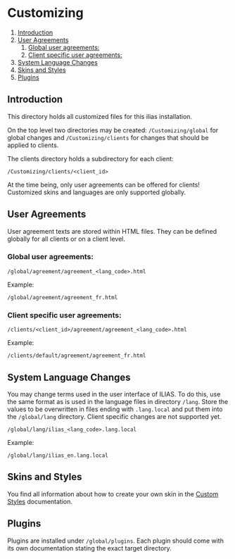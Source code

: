 # Customizing

<!-- MarkdownTOC depth=0 autolink="true" bracket="round" autoanchor="true" style="ordered" indent="   " -->

1. [Introduction](#introduction)
1. [User Agreements](#user-agreements)
   1. [Global user agreements:](#global-user-agreements)
   1. [Client specific user agreements:](#client-specific-user-agreements)
1. [System Language Changes](#system-language-changes)
1. [Skins and Styles](#skins-and-styles)
1. [Plugins](#plugins)

<!-- /MarkdownTOC -->

<a name="introduction"></a>
## Introduction

This directory holds all customized files for this ilias installation.

On the top level two directories may be created: `/Customizing/global` for
global changes and `/Customizing/clients` for changes that should be applied to
clients.

The clients directory holds a subdirectory for each client:

```
/Customizing/clients/<client_id>
```

At the time being, only user agreements can be offered for clients! Customized
skins and languages are only supported globally.

<a name="user-agreements"></a>
## User Agreements

User agreement texts are stored within HTML files. They can be defined globally
for all clients or on a client level.

<a name="global-user-agreements"></a>
### Global user agreements:

```
/global/agreement/agreement_<lang_code>.html
```

Example:

```
/global/agreement/agreement_fr.html
```

<a name="client-specific-user-agreements"></a>
### Client specific user agreements:

```
/clients/<client_id>/agreement/agreement_<lang_code>.html
```

Example:

```
/clients/default/agreement/agreement_fr.html
```

<a name="system-language-changes"></a>
## System Language Changes

You may change terms used in the user interface of ILIAS. To do this, use the
same format as is used in the language files in directory `/lang`. Store the
values to be overwritten in files ending with `.lang.local` and put them into
the `/global/lang` directory. Client specific changes are not supported yet.

```
/global/lang/ilias_<lang_code>.lang.local
```

Example:

```
/global/lang/ilias_en.lang.local
```

<a name="skins-and-styles"></a>
## Skins and Styles

You find all information about how to create your own skin in the [Custom
Styles](/templates/Readme.md#custom-styles) documentation.

<a name="plugins"></a>
## Plugins

Plugins are installed under `/global/plugins`. Each plugin should come with its
own documentation stating the exact target directory.